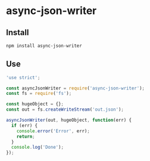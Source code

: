 # async-json-writer

## Install

```bash
npm install async-json-writer
```

## Use

```js
'use strict';

const asyncJsonWriter = require('async-json-writer');
const fs = require('fs');

const hugeObject = {};
const out = fs.createWriteStream('out.json');

asyncJsonWriter(out, hugeObject, function(err) {
  if (err) {
    console.error('Error', err);
    return;
  }
  console.log('Done');
});
```
